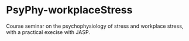 # PsyPhy-workplaceStress
Course seminar on the psychophysiology of stress and workplace stress, with a practical execise with JASP.
